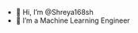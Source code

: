 - 👋 Hi, I’m @Shreya168sh
- 👀 I’m a Machine Learning Engineer

<!---
Shreya168sh/Shreya168sh is a ✨ special ✨ repository because its `README.md` (this file) appears on your GitHub profile.
You can click the Preview link to take a look at your changes.
--->
